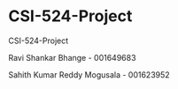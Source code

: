 # CSI-524-Project
CSI-524-Project



Ravi Shankar Bhange - 001649683

Sahith Kumar Reddy Mogusala - 001623952
